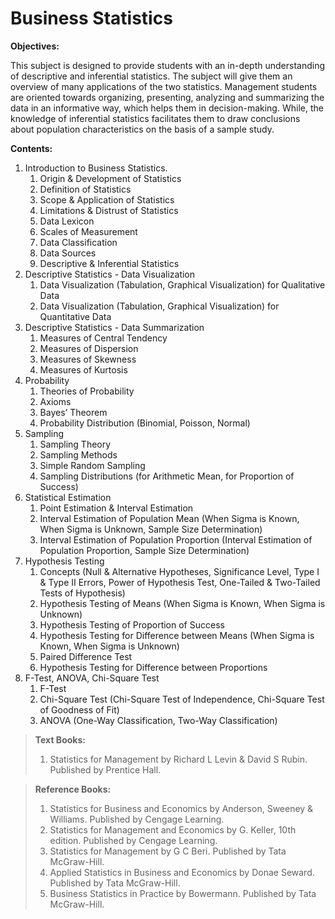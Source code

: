 # Business Statistics

**Objectives:**

This subject is designed to provide students with an in-depth understanding of descriptive and inferential statistics. The subject will give them an overview of many applications of the two statistics. Management students are oriented towards organizing, presenting, analyzing and summarizing the data in an informative way, which helps them in decision-making. While, the knowledge of inferential statistics facilitates them to draw conclusions about population characteristics on the basis of a sample study.

**Contents:**

1. Introduction to Business Statistics.
   1. Origin & Development of Statistics
   2. Definition of Statistics
   3. Scope & Application of Statistics
   4. Limitations & Distrust of Statistics
   5. Data Lexicon
   6. Scales of Measurement
   7. Data Classification
   8. Data Sources
   9. Descriptive & Inferential Statistics
2. Descriptive Statistics - Data Visualization
   1. Data Visualization (Tabulation, Graphical Visualization) for Qualitative Data
   2. Data Visualization (Tabulation, Graphical Visualization) for Quantitative Data
3. Descriptive Statistics - Data Summarization
   1. Measures of Central Tendency
   2. Measures of Dispersion
   3. Measures of Skewness
   4. Measures of Kurtosis
4. Probability
   1. Theories of Probability
   2. Axioms
   3. Bayes’ Theorem
   4. Probability Distribution (Binomial, Poisson, Normal)
5. Sampling
   1. Sampling Theory
   2. Sampling Methods
   3. Simple Random Sampling
   4. Sampling Distributions (for Arithmetic Mean, for Proportion of Success)
6. Statistical Estimation
   1. Point Estimation & Interval Estimation
   2. Interval Estimation of Population Mean (When Sigma is Known, When Sigma is Unknown, Sample Size Determination)
   3. Interval Estimation of Population Proportion (Interval Estimation of Population Proportion, Sample Size Determination)
7. Hypothesis Testing
   1. Concepts (Null & Alternative Hypotheses, Significance Level, Type I & Type II Errors, Power of Hypothesis Test, One-Tailed & Two-Tailed Tests of Hypothesis)
   2. Hypothesis Testing of Means (When Sigma is Known, When Sigma is Unknown)
   3. Hypothesis Testing of Proportion of Success
   4. Hypothesis Testing for Difference between Means (When Sigma is Known, When Sigma is Unknown)
   5. Paired Difference Test
   6. Hypothesis Testing for Difference between Proportions
8. F-Test, ANOVA, Chi-Square Test
   1. F-Test
   2. Chi-Square Test (Chi-Square Test of Independence, Chi-Square Test of Goodness of Fit)
   3. ANOVA (One-Way Classification, Two-Way Classification)

> **Text Books:**
>
> 1. Statistics for Management by Richard L Levin & David S Rubin. Published by Prentice Hall.

> **Reference Books:**
>
> 1. Statistics for Business and Economics by Anderson, Sweeney & Williams. Published by Cengage Learning.
> 2. Statistics for Management and Economics by G. Keller, 10th edition. Published by Cengage Learning.
> 3. Statistics for Management by G C Beri. Published by Tata McGraw-Hill.
> 4. Applied Statistics in Business and Economics by Donae Seward. Published by Tata McGraw-Hill.
> 5. Business Statistics in Practice by Bowermann. Published by Tata McGraw-Hill.
